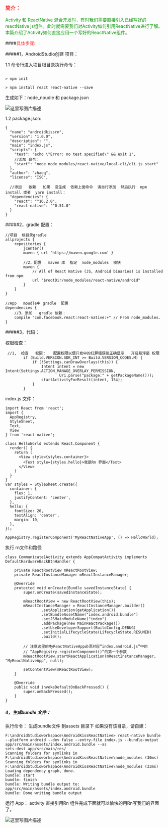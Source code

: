

### <font color="#f33">简介：</font>

<font color="#191">Activity 和 ReactNative  混合开发时，有时我们需要直接引入已经写好的reactNative js组件。此时就需要我们对Activity如何引用ReactNative进行了解。 本篇介绍了Activity如何直接应用一个写好的ReactNative组件。</font>



####<font color="#f33">具体步骤:</font>


#####1，AndroidStudio创建  项目：

1.1 命令行进入项目根目录执行命令：

```

> npm init

> npm install react react-native --save

```

生成如下：node_noudle 和  package.json

![这里写图片描述](http://img.blog.csdn.net/20171227181338440?watermark/2/text/aHR0cDovL2Jsb2cuY3Nkbi5uZXQvdTAxMzIzMzA5Nw==/font/5a6L5L2T/fontsize/400/fill/I0JBQkFCMA==/dissolve/70/gravity/SouthEast)


1.2 package.json:

```
{
  "name": "androidkissrn",
  "version": "1.0.0",
  "description": "",
  "main": "index.js",
  "scripts": {
    "test": "echo \"Error: no test specified\" && exit 1",
    //添加 命令：
    "start": "node node_modules/react-native/local-cli/cli.js start"
  },
  "author": "zhaoq",
  "license": "ISC",

  //添加   依赖   如果  没生成  依赖上面命令  请自行添加  然后执行  npm install 或者  yarn install：
  "dependencies": {
    "react": "^16.2.0",
    "react-native": "^0.51.0"
  }
}

```

#####2，gradle 配置：

```
//项目  根目录gradle
allprojects {
    repositories {
        jcenter()
        maven { url 'https://maven.google.com' }

        //2，配置   maven 库  指定  node_modules  模块
        maven {
            // All of React Native (JS, Android binaries) is installed from npm
            url "$rootDir/node_modules/react-native/android"
        }
    }
}
```


```
//App   moudle中 gradle  配置
dependencies {
    //3，添加   gradle 依赖：
    compile "com.facebook.react:react-native:+" // From node_modules.
}
```


#####3，代码：

 权限检查：
```
 //1,  检查   权限：   配置权限以便开发中的红屏错误能正确显示   开启悬浮窗 权限
        if (Build.VERSION.SDK_INT >= Build.VERSION_CODES.M) {
            if (!Settings.canDrawOverlays(this)) {
                Intent intent = new Intent(Settings.ACTION_MANAGE_OVERLAY_PERMISSION,
                        Uri.parse("package:" + getPackageName()));
                startActivityForResult(intent, 154);
            }
        }
```

index.js  文件：
```
import React from 'react';
import {
  AppRegistry,
  StyleSheet,
  Text,
  View
} from 'react-native';

class HelloWorld extends React.Component {
  render() {
    return (
      <View style={styles.container}>
        <Text style={styles.hello}>我是Rn 界面</Text>
      </View>
    )
  }
}
var styles = StyleSheet.create({
  container: {
    flex: 1,
    justifyContent: 'center',
  },
  hello: {
    fontSize: 20,
    textAlign: 'center',
    margin: 10,
  },
});

AppRegistry.registerComponent('MyReactNativeApp', () => HelloWorld);
```

执行  rn文件和路径
```
class Communicate1Activity extends AppCompatActivity implements DefaultHardwareBackBtnHandler {

    private ReactRootView mReactRootView;
    private ReactInstanceManager mReactInstanceManager;

    @Override
    protected void onCreate(Bundle savedInstanceState) {
        super.onCreate(savedInstanceState);

        mReactRootView = new ReactRootView(this);
        mReactInstanceManager = ReactInstanceManager.builder()
                .setApplication(getApplication())
                .setBundleAssetName("index.android.bundle")
                .setJSMainModuleName("index")
                .addPackage(new MainReactPackage())
                .setUseDeveloperSupport(BuildConfig.DEBUG)
                .setInitialLifecycleState(LifecycleState.RESUMED)
                .build();

        // 注意这里的MyReactNativeApp必须对应“index.android.js”中的
        // “AppRegistry.registerComponent()”的第一个参数
        mReactRootView.startReactApplication(mReactInstanceManager, "MyReactNativeApp", null);

        setContentView(mReactRootView);
    }

    @Override
    public void invokeDefaultOnBackPressed() {
        super.onBackPressed();
    }
}

```

##### 4，生成bundle 文件：

执行命令：  生成bundle文件 到assets 目录下  如果没有该目录，请自建：

```
F:\androidStudioworkspace\AndroidKissReactNative> react-native bundle --platform android --dev false --entry-file index.js --bundle-output app/src/main/assets/index.android.bundle --as
sets-dest app/src/main/res/
Scanning folders for symlinks in F:\androidStudioworkspace\AndroidKissReactNative\node_modules (30ms)
Scanning folders for symlinks in F:\androidStudioworkspace\AndroidKissReactNative\node_modules (33ms)
Loading dependency graph, done.
bundle: start
bundle: finish
bundle: Writing bundle output to: app/src/main/assets/index.android.bundle
bundle: Done writing bundle output

```


运行  App：   activity  直接引用Rn 组件完成下面就可以愉快的用Rn写我们的界面了。

![这里写图片描述](http://img.blog.csdn.net/20171228085249680?watermark/2/text/aHR0cDovL2Jsb2cuY3Nkbi5uZXQvdTAxMzIzMzA5Nw==/font/5a6L5L2T/fontsize/400/fill/I0JBQkFCMA==/dissolve/70/gravity/SouthEast)
